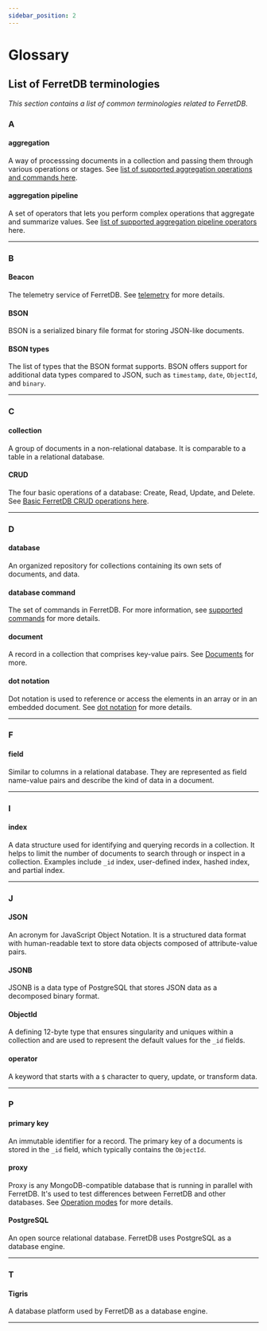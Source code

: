 ```yaml
---
sidebar_position: 2
---
```


# Glossary

## List of FerretDB terminologies

*This section contains a list of common terminologies related to FerretDB*.

### A

#### aggregation

A way of processsing documents in a collection and passing them through various operations or stages.
See [list of supported aggregation operations and commands here](supported_commands.md#aggregation-pipelines).

#### aggregation pipeline

A set of operators that lets you perform complex operations that aggregate and summarize values.
See [list of supported aggregation pipeline operators](supported_commands.md#aggregation-pipeline-operators) here.

---

### B

#### Beacon

The telemetry service of FerretDB.
See [telemetry](../telemetry.md) for more details.

#### BSON

BSON is a serialized binary file format for storing JSON-like documents.

#### BSON types

The list of types that the BSON format supports.
BSON offers support for additional data types compared to JSON, such as `timestamp`, `date`, `ObjectId`, and `binary`.

---

### C

#### collection

A group of documents in a non-relational database.
It is comparable to a table in a relational database.

#### CRUD

The four basic operations of a database: Create, Read, Update, and Delete.
See [Basic FerretDB CRUD operations here](../basic_operations/index.md).

---

### D

#### database

An organized repository for collections containing its own sets of documents, and data.

#### database command

The set of commands in FerretDB.
For more information, see [supported commands](supported_commands.md) for more details.

#### document

A record in a collection that comprises key-value pairs.
See [Documents](../understanding_ferretdb.md#documents) for more.

#### dot notation

Dot notation is used to reference or access the elements in an array or in an embedded document.
See [dot notation](../understanding_ferretdb.md#dot-notation) for more details.

---

### F

#### field

Similar to columns in a relational database.
They are represented as field name-value pairs and describe the kind of data in a document.

---

### I

#### index

A data structure used for identifying and querying records in a collection.
It helps to limit the number of documents to search through or inspect in a collection.
Examples include `_id` index, user-defined index, hashed index, and partial index.

---

### J

#### JSON

An acronym for JavaScript Object Notation.
It is a structured data format with human-readable text to store data objects composed of attribute-value pairs.

#### JSONB

JSONB is a data type of PostgreSQL that stores JSON data as a decomposed binary format.

#### ObjectId

A defining 12-byte type that ensures singularity and uniques within a collection and are used to represent the default values for the `_id` fields.

#### operator

A keyword that starts with a `$` character to query, update, or transform data.

---

### P

#### primary key

An immutable identifier for a record.
The primary key of a documents is stored in the `_id` field, which typically contains the `ObjectId`.

#### proxy

Proxy is any MongoDB-compatible database that is running in parallel with FerretDB.
It's used to test differences between FerretDB and other databases.
See [Operation modes](../operation_modes.md) for more details.

#### PostgreSQL

An open source relational database.
FerretDB uses PostgreSQL as a database engine.

---

### T

#### Tigris

A database platform used by FerretDB as a database engine.

---
